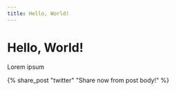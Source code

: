 ```yaml
---
title: Hello, World!
---
```


# Hello, World!

Lorem ipsum

{% share_post "twitter" "Share now from post body!" %}
